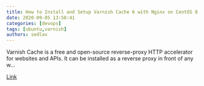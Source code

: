 ```yaml
---
title: How to Install and Setup Varnish Cache 6 with Nginx on CentOS 8
date: 2020-09-05 13:58:41
categories: [devops]
tags: [ubuntu,varnish]
authors: sedlav
---
```


Varnish Cache is a free and open-source reverse-proxy HTTP accelerator for websites and APIs. It can be installed as a reverse proxy in front of any w...

[Link](https://www.howtoforge.com/how-to-install-and-setup-varnish-cache-6-with-nginx-on-centos-8/)
